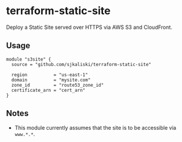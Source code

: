 # terraform-static-site

Deploy a Static Site served over HTTPS via AWS S3 and CloudFront.

## Usage

```hcl
module "s3site" {
  source = "github.com/sjkaliski/terraform-static-site"

  region          = "us-east-1"
  domain          = "mysite.com"
  zone_id         = "route53_zone_id"
  certificate_arn = "cert_arn"
}
```

## Notes

- This module currently assumes that the site is to be accessible via `www.*.*`.
